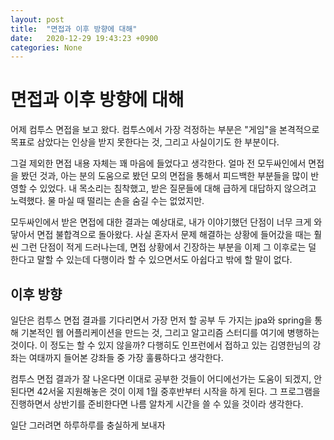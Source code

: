 ```yaml
---
layout: post
title:  "면접과 이후 방향에 대해"
date:   2020-12-29 19:43:23 +0900
categories: None
---
```


# 면접과 이후 방향에 대해

어제 컴투스 면접을 보고 왔다. 컴투스에서 가장 걱정하는 부분은 "게임"을 본격적으로 목표로 삼았다는 인상을 받지 못한다는 것, 그리고 사실이기도 한 부분이다.

그걸 제외한 면접 내용 자체는 꽤 마음에 들었다고 생각한다. 얼마 전 모두싸인에서 면접을 봤던 것과, 아는 분의 도움으로 봤던 모의 면접을 통해서 피드백한 부분들을 많이 반영할 수 있었다. 내 목소리는 침착했고, 받은 질문들에 대해 급하게 대답하지 않으려고 노력했다. 물 마실 때 떨리는 손을 숨길 수는 없었지만.

모두싸인에서 받은 면접에 대한 결과는 예상대로, 내가 이야기했던 단점이 너무 크게 와닿아서 면접 불합격으로 돌아왔다. 사실 혼자서 문제 해결하는 상황에 들어갔을 때는 훨씬 그런 단점이 적게 드러나는데, 면접 상황에서 긴장하는 부분을 이제 그 이후로는 덜 한다고 말할 수 있는데 다행이라 할 수 있으면서도 아쉽다고 밖에 할 말이 없다.

## 이후 방향

일단은 컴투스 면접 결과를 기다리면서 가장 먼저 할 공부 두 가지는 jpa와 spring을 통해 기본적인 웹 어플리케이션을 만드는 것, 그리고 알고리즘 스터디를 여기에 병행하는 것이다. 이 정도는 할 수 있지 않을까? 다행히도 인프런에서 접하고 있는 김영한님의 강좌는 여태까지 들어본 강좌들 중 가장 훌륭하다고 생각한다.

컴투스 면접 결과가 잘 나온다면 이대로 공부한 것들이 어디에선가는 도움이 되겠지, 안된다면 42서울 지원해놓은 것이 이제 1월 중후반부터 시작을 하게 된다. 그 프로그램을 진행하면서 상반기를 준비한다면 나름 알차게 시간을 쓸 수 있을 것이라 생각한다.

일단 그러려면 하루하루를 충실하게 보내자